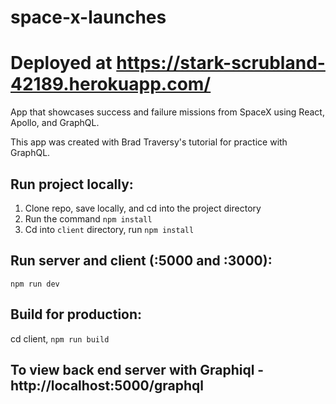 # space-x-launches
# Deployed at https://stark-scrubland-42189.herokuapp.com/
App that showcases success and failure missions from SpaceX using React, Apollo, and GraphQL.

This app was created with Brad Traversy's tutorial for practice with GraphQL.

## Run project locally:
1. Clone repo, save locally, and cd into the project directory
2. Run the command `npm install`
3. Cd into `client` directory, run `npm install`

## Run server and client (:5000 and :3000):
`npm run dev`

## Build for production:
cd client, `npm run build`

## To view back end server with Graphiql - http://localhost:5000/graphql
